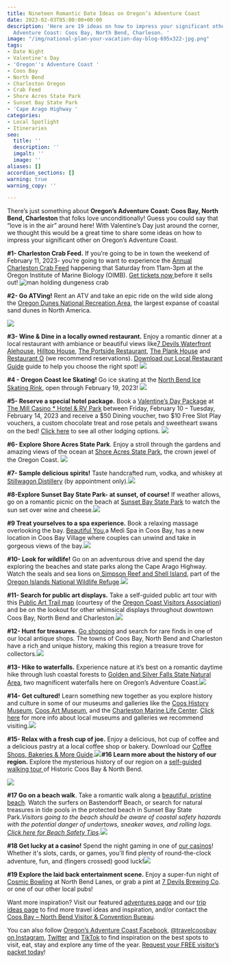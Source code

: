 ```yaml
---
title: Nineteen Romantic Date Ideas on Oregon’s Adventure Coast
date: 2023-02-03T05:00:00+00:00
description: 'Here are 19 ideas on how to impress your significant other on Oregon’s
  Adventure Coast: Coos Bay, North Bend, Charleson. '
image: "/img/national-plan-your-vacation-day-blog-695x322-jpg.png"
tags:
- Date Night
- Valentine's Day
- 'Oregon''s Adventure Coast '
- Coos Bay
- North Bend
- Charleston Oregon
- Crab Feed
- Shore Acres State Park
- Sunset Bay State Park
- 'Cape Arago Highway '
categories:
- Local Spotlight
- Itineraries
seo:
  title: ''
  description: ''
  imgalt: ''
  image: ''
aliases: []
accordion_sections: []
warning: true
warning_copy: ''

---
```

There’s just something about **Oregon’s Adventure Coast: Coos Bay, North Bend, Charleston** that folks love unconditionally! Guess you could say that “love is in the air” around here! With Valentine’s Day just around the corner, we thought this would be a great time to share some ideas on how to impress your significant other on Oregon’s Adventure Coast.

**#1- Charleston Crab Feed.** If you’re going to be in town the weekend of February 11, 2023- you’re going to want to experience the [Annual Charleston Crab Feed](https://www.oregonsadventurecoast.com/event/annual-charleston-crab-feed/) happening that Saturday from 11am-3pm at the Oregon Institute of Marine Biology (OIMB). [Get tickets now ](https://www.eventbrite.com/e/38th-annual-charleston-crab-feed-tickets-489128946847)before it sells out!
![man holding dungeness crab ](/img/_crab-feed-oregon-coast-blog-695x322-jpg.jpg)

**#2- Go ATVing!** Rent an ATV and take an epic ride on the wild side along the [Oregon Dunes National Recreation Area](https://www.stateparks.com/oregon_dunes.html), the largest expanse of coastal sand dunes in North America.

![](/img/oregon-dunes-atv-ova-blog-695x322-1.jpg)

**#3- Wine & Dine in a locally owned restaurant.** Enjoy a romantic dinner at a local restaurant with ambiance or beautiful views like[7 Devils Waterfront Alehouse](https://7devilsbrewery.com/waterfront-ale-house/), [Hilltop House](https://hilltophouserestaurant.com/), [The Portside Restaurant](https://www.facebook.com/PortsideRestaurant/), [The Plank House](https://www.themillcasino.com/dining/plank-house/) and [Restaurant O](http://restauranto.us/) (we recommend reservations). [Download our Local Restaurant Guide](https://www.oregonsadventurecoast.com/img/Restaurants-BOOKLET.pdf) guide to help you choose the right spot!
![](/img/oregon-coast-date-ideas-blog-695x322-jpg.png)

**#4 - Oregon Coast Ice Skating!** Go ice skating at the [North Bend Ice Skating Rink](https://www.facebook.com/NorthBendIceSkatingRink), open through February 19, 2023!
![](/img/ice-skating-oregon-coast-695x322-jpg.jpg)

**#5- Reserve a special hotel package.** Book a [Valentine’s Day Package](https://www.themillcasino.com/accommodations/packages/) at [The Mill Casino * Hotel & RV Park](https://www.themillcasino.com/) between Friday, February 10 – Tuesday, February 14, 2023 and receive a $50 Dining voucher, two $10 Free Slot Play vouchers, a custom chocolate treat and rose petals and sweetheart swans on the bed! [Click here](https://www.oregonsadventurecoast.com/lodging/) to see all other lodging options.
![](/img/_mill-casino-valentines-blog-695x322-jpg.jpg)

**#6- Explore Shore Acres State Park**. Enjoy a stroll through the gardens and amazing views of the ocean at [Shore Acres State Park](https://oregonstateparks.org/index.cfm?do=parkPage.dsp_parkPage&parkId=68), the crown jewel of the Oregon Coast.
![](/img/shore-acres-blog-695x322-jpg.jpg)

**#7- Sample delicious spirits!** Taste handcrafted rum, vodka, and whiskey at [Stillwagon Distillery](http://stillwagondistillery.com/) (by appointment only).![](/img/whiskey-tasting-distillery-blog-695x322-jpg.jpg)

**#8-Explore Sunset Bay State Park- at sunset, of course!** If weather allows, go on a romantic picnic on the beach at [Sunset Bay State Park](https://www.oregonsadventurecoast.com/state-parks-and-national-lands/) to watch the sun set over wine and cheese.![](/img/earth-day-sunset-beach-blog-695x322-jpg.jpg)

**#9 Treat yourselves to a spa experience.** Book a relaxing massage overlooking the bay.  [Beautiful You](https://www.beautifulyou-pnw.com/),a Medi Spa in Coos Bay, has a new location in Coos Bay Village where couples can unwind and take in gorgeous views of the bay.![](/img/spa-coos-bay-blog-695x322-jpg.jpg)

**#10- Look for wildlife!** Go on an adventurous drive and spend the day exploring the beaches and state parks along the Cape Arago Highway. Watch the seals and sea lions on[ Simpson Reef and Shell Island](https://www.shareoregon.com/things-to-do/en/listings/126105-simpson-reef-and-shell-island-oregon-islands-nwr), part of the[ Oregon Islands National Wildlife Refuge](https://www.fws.gov/refuge/oregon_islands/).![](/img/shell-island-wildlife-oregon-coast-blog-695x322-jpg.jpg)

**#11- Search for public art displays.** Take a self-guided public art tour with this [Public Art Trail map](https://visittheoregoncoast.com/oregon-coast-public-art-trail/) (courtesy of the [Oregon Coast Visitors Association](https://visittheoregoncoast.com/)) and be on the lookout for other whimsical displays throughout downtown Coos Bay, North Bend and Charleston.![](/img/washed-ashore-art-coos-bay-blog-695x322-jpg.jpg)

**#12- Hunt for treasures.**  [Go shopping](https://www.oregonsadventurecoast.com/shopping/) and search for rare finds in one of our local antique shops. The towns of Coos Bay, North Bend and Charleston have a rich and unique history, making this region a treasure trove for collectors.![](/img/shopping-blog-695x322-jpg.jpg)

**#13- Hike to waterfalls.** Experience nature at it’s best on a romantic daytime hike through lush coastal forests to [Golden and Silver Falls State Natural Area](https://www.oregonsadventurecoast.com/blog/2016-02-05-adventure-spotlight-golden-and-silver-falls/), two magnificent waterfalls here on Oregon’s Adventure Coast.![](/img/golden-silver-falls-695x322-jpg.jpg)

**#14- Get cultured!** Learn something new together as you explore history and culture in some of our museums and galleries like the [Coos History Museum](https://www.oregonsadventurecoast.com/blog/oregon-s-adventure-coast-spotlight-coos-history-museum/), [Coos Art Museum](https://www.coosart.org/), and the [Charleston Marine Life Center](http://www.charlestonmarinelifecenter.com/). [Click here](https://oregonsadventurecoast.com/art-history-culture/) for more info about local museums and galleries we recommend visiting.![](/img/coos-history-museum-blog-695x322-jpg.png)

**#15- Relax with a fresh cup of joe.** Enjoy a delicious, hot cup of coffee and a delicious pastry at a local coffee shop or bakery. Download our [Coffee Shops, Bakeries & More Guide](https://www.oregonsadventurecoast.com/img/coffeeshops-bakery.pdf).![](/img/coffee-oregon-coast-695x322-jpg.jpg)**#16 Learn more about the history of our region.** Explore the mysterious history of our region on a [self-guided walking tour ](https://www.oregonsadventurecoast.com/blog/trip-idea-a-walking-tour-of-historic-coos-bay-north-bend/)of Historic Coos Bay & North Bend.

![](/img/coos-bay-road-trip-checklist-blog-695x322-jpg.png)

**#17 Go on a beach walk**. Take a romantic walk along a [beautiful, pristine beach](https://www.oregonsadventurecoast.com/undeveloped-beaches/). Watch the surfers on Bastendorff Beach, or search for natural treasures in tide pools in the protected beach in Sunset Bay State Park._Visitors going to the beach should be aware of coastal safety hazards with the potential danger of undertows, sneaker waves, and rolling logs._ [_Click here for Beach Safety Tips_](https://oregonsadventurecoast.com/blog/eight-ways-to-stay-safe-on-the-beaches-along-the-oregon-coast/)_._![](/img/_romantic-ideas-oregon-coast-blog-695x322-jpg.png)

**#18 Get lucky at a casino!** Spend the night gaming in one of [our casinos](https://oregonsadventurecoast.netlify.app/blog/try-your-luck-on-oregon-s-adventure-coast/)! Whether it's slots, cards, or games, you'll find plenty of round-the-clock adventure, fun, and (fingers crossed) good luck!![](/img/casino-date-oregon-coast-695x322-jpg.jpg)

**#19 Explore the laid back entertainment scene.** Enjoy a super-fun night of [Cosmic Bowling](https://northbendlanes.com/Bowling/Cosmic-Bowling) at North Bend Lanes, or grab a pint at [7 Devils Brewing Co](https://www.7devilsbrewery.com). or one of our other local pubs!

Want more inspiration? Visit our featured [adventures page](https://www.oregonsadventurecoast.com/adventures) and our [trip ideas page](https://www.oregonsadventurecoast.com/tripideas) to find more travel ideas and inspiration, and/or contact the [Coos Bay – North Bend Visitor & Convention Bureau](https://www.oregonsadventurecoast.com/contact/).

You can also follow [Oregon’s Adventure Coast Facebook](https://www.facebook.com/OregonsAdventureCoast/), [@travelcoosbay on Instagram](https://www.instagram.com/travelcoosbay/), [Twitter](https://twitter.com/travelcoosbay?lang=en) and [TikTok](https://www.tiktok.com/@oregonsadventurecoast?lang=en) to find inspiration on the best spots to visit, eat, stay and explore any time of the year. [Request your FREE visitor’s packet today](https://www.oregonsadventurecoast.com/contact/#contactform)!